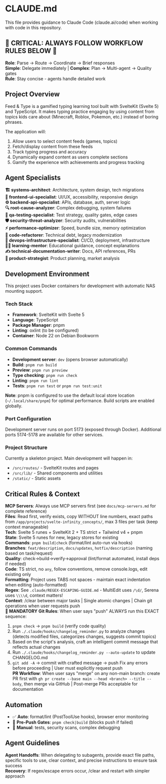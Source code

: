 # CLAUDE.md

This file provides guidance to Claude Code (claude.ai/code) when working with code in this repository.

## 🚨 CRITICAL: ALWAYS FOLLOW WORKFLOW RULES BELOW 🚨

**Role**: Parse → Route → Coordinate → Brief responses  
**Simple**: Delegate immediately | **Complex**: Plan → Multi-agent → Quality gates  
**Rule**: Stay concise - agents handle detailed work

## Project Overview

Feed & Type is a gamified typing learning tool built with SvelteKit (Svelte 5) and TypeScript. It makes typing practice engaging by using content from topics kids care about (Minecraft, Roblox, Pokemon, etc.) instead of boring phrases.

The application will:

1. Allow users to select content feeds (games, topics)
2. Fetch/display content from these feeds
3. Track typing progress and accuracy
4. Dynamically expand content as users complete sections
5. Gamify the experience with achievements and progress tracking

## Agent Specialists

**🏗️ systems-architect**: Architecture, system design, tech migrations  
**🎨 frontend-ui-specialist**: UI/UX, accessibility, responsive design  
**⚙️ backend-api-specialist**: APIs, database, auth, server logic  
**🔍 root-cause-analyzer**: Complex debugging, system failures  
**🧪 qa-testing-specialist**: Test strategy, quality gates, edge cases  
**🛡️ security-threat-analyzer**: Security audits, vulnerabilities  
**⚡ performance-optimizer**: Speed, bundle size, memory optimization  
**🔄 code-refactorer**: Technical debt, legacy modernization  
**🚀 devops-infrastructure-specialist**: CI/CD, deployment, infrastructure  
**👨‍🏫 learning-mentor**: Educational guidance, concept explanations  
**✍️ technical-documentation-writer**: Docs, API references, PRs  
**🔮 product-strategist**: Product planning, market analysis

## Development Environment

This project uses Docker containers for development with automatic NAS mounting support.

### Tech Stack

- **Framework**: SvelteKit with Svelte 5
- **Language**: TypeScript
- **Package Manager**: pnpm
- **Linting**: oxlint (to be configured)
- **Container**: Node 22 on Debian Bookworm

### Common Commands

- **Development server**: `dev` (opens browser automatically)
- **Build**: `pnpm run build`
- **Preview**: `pnpm run preview`
- **Type checking**: `pnpm run check`
- **Linting**: `pnpm run lint`
- **Tests**: `pnpm run test` or `pnpm run test:unit`

**Note**: pnpm is configured to use the default local store location (`~/.local/share/pnpm`) for optimal performance. Build scripts are enabled globally.

### Port Configuration

Development server runs on port 5173 (exposed through Docker). Additional ports 5174-5178 are available for other services.

### Project Structure

Currently a skeleton project. Main development will happen in:

- `/src/routes/` - SvelteKit routes and pages
- `/src/lib/` - Shared components and utilities
- `/static/` - Static assets

## Critical Rules & Context

**MCP Servers**: Always use MCP servers first (see `docs/mcp-servers.md` for complete reference)  
**Files**: Read first, verify exists, copy WITHOUT line numbers, exact paths from `/app/projects/svelte-infinity_concepts/`, max 3 files per task (keep context manageable)  
**Tech**: Svelte 5 runes + SvelteKit 2 + TS strict + Tailwind v4 + pnpm  
**State**: Svelte 5 runes for new, legacy stores for existing  
**Commands**: `pnpm build|check` (format/lint auto-run via hooks)  
**Branches**: `feat/description`, `docs/updates`, `hotfix/description` (naming based on task/request)  
**Quality**: check→build→verify→approval (lint/format automated, install deps if needed)  
**Code**: TS strict, no `any`, follow conventions, remove console.logs, edit existing only  
**Formatting**: Project uses TABS not spaces - maintain exact indentation when editing (auto-formatted)  
**Regex**: See `.claude/REGEX-ESCAPING-GUIDE.md` - MultiEdit uses `/\d/`, Serena uses `\\\\d`, context matters!  
**Context**: /clear between major tasks | Single atomic changes | Chain git operations when user requests push  
**🚨 MANDATORY Git Rules**: When user says "push" ALWAYS run this EXACT sequence:
1. `pnpm check` → `pnpm build` (verify code quality)
2. Run `./.claude/hooks/changelog_reminder.py` to analyze changes (detects modified files, categorizes changes, suggests commit topics)
3. Based on the script's analysis, craft an intelligent commit message that reflects actual changes
4. Run `./.claude/hooks/changelog_reminder.py --auto-update` to update CHANGELOG.md
5. `git add -A` → commit with crafted message → push
Fix any errors before proceeding | User must explicitly request push  
**PR Workflow**: When user says "merge" on any non-main branch: create PR first with `gh pr create --base main --head <branch> --title --body`, then merge via GitHub | Post-merge PRs acceptable for documentation  

## Automation

- ✅ **Auto**: format/lint (PostToolUse hooks), browser error monitoring
- 🚫 **Pre-Push Gates**: `pnpm check|build` (blocks push if failed)
- 🔧 **Manual**: tests, security scans, complex debugging

## Agent Guidelines

**Agent Handoffs**: When delegating to subagents, provide exact file paths, specific tools to use, clear context, and precise instructions to ensure task success  
**Recovery**: If regex/escape errors occur, /clear and restart with simpler approach